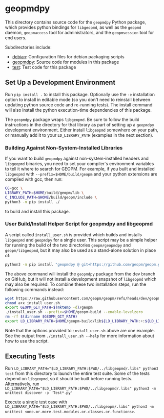 # geopmdpy

This directory contains source code for the `geopmdpy` Python package, which
provides python bindings for `libgeopmd`, as well as the `geopmd` daemon,
`geopmaccess` tool for administrators, and the `geopmsession` tool for end
users.

Subdirectories include:

* [debian](debian): Configuration files for debian packaging scripts
* [geopmdpy](geopmdpy): Source code for modules in this package
* [test](test): Test code for this package

## Set Up a Development Environment

Run `pip install .` to install this package. Optionally use the `-e`
installation option to install in editable mode (so you don't need to reinstall
between updating python source code and re-running tests). The install command
will also install the python execution-time dependencies of this package.

The `geopmdpy` package wraps `libgeopmd`. Be sure to follow the build
instructions in the directory for that library as part of setting up a `geopmdpy`
development environment. Either install `libgeopmd` somewhere on your path, or
manually add it to your `LD_LIBRARY_PATH` (examples in the next section).

### Building Against Non-System-Installed Libraries

If you want to build `geopmdpy` against non-system-installed headers and ``libgeopmd``
binaries, you need to set your compiler's environment variables to tell it
where to search for GEOPM. For example, if you built and installed ``libgeopmd``
with ``--prefix=$HOME/build/geopm`` and your python extensions are compiled
with gcc, then run:

```bash
CC=gcc \
LIBRARY_PATH=$HOME/build/geopm/lib \
C_INCLUDE_PATH=$HOME/build/geopm/include \
python3 -m pip install ./

```

to build and install this package.

### User Build/Install Helper Script for geopmdpy and libgeopmd

A script called `install_user.sh` is provided which builds and installs
`libgeopmd` and `geopmdpy` for a single user.  This script may be a simple helper for
running the build of the two directories `geopm/geopmdpy` and `geopm/libgeopmd`, but
it may also be used as a stand-alone solution in place of:

```bash
python3 -m pip install "geopmdpy @ git+https://github.com/geopm/geopm.git#subdirectory=geopmdpy"

```

The above command will install the `geopmdpy` package from the dev branch on
GitHub, but it will not install a development snapshot of `libgeopmd` which may
also be required.  To combine these two installation steps, run the following
commands instead:

```bash
wget https://raw.githubusercontent.com/geopm/geopm/refs/heads/dev/geopmdpy/install_user.sh
chmod a+x install_user.sh
export GEOPM_GIT_PATH=$(mktemp -d)/geopm
./install_user.sh --prefix=$HOME/geopm-build --enable-levelzero
rm -rf $(dirname $GEOPM_GIT_PATH)
export LD_LIBRARY_PATH=$HOME/geopm-build/lib${LD_LIBRARY_PATH:+:${LD_LIBRARY_PATH}}

```

Note that the options provided to `install_user.sh` above are one example.  See
the output from `./install_user.sh --help` for more information about how to use
the script.

## Executing Tests

Run `LD_LIBRARY_PATH="$LD_LIBRARY_PATH:$PWD/../libgeopmd/.libs" python3 test`
from this directory to launch the entire test suite. Some of the tests depend
on `libgeopmd`, so it should be built before running tests.  Alternatively, run
`LD_LIBRARY_PATH="$LD_LIBRARY_PATH:$PWD/../libgeopmd/.libs" python3 -m unittest discover -p 'Test*.py'`

Execute a single test case with
`LD_LIBRARY_PATH="$LD_LIBRARY_PATH:$PWD/../libgeopm/.libs" python3 -m unittest <one.or.more.test.modules.or.classes.or.functions>`.
